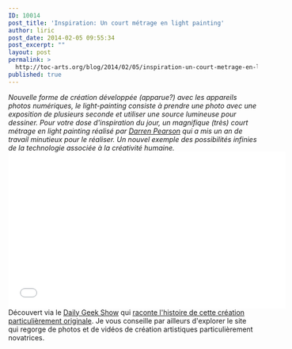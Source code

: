 ```yaml
---
ID: 10014
post_title: 'Inspiration: Un court métrage en light painting'
author: liric
post_date: 2014-02-05 09:55:34
post_excerpt: ""
layout: post
permalink: >
  http://toc-arts.org/blog/2014/02/05/inspiration-un-court-metrage-en-light-painting/
published: true
---
```

*Nouvelle forme de création développée (apparue?) avec les appareils photos numériques, le light-painting consiste à prendre une photo avec une exposition de plusieurs seconde et utiliser une source lumineuse pour dessiner. Pour votre dose d'inspiration du jour, un magnifique (très) court métrage en light painting réalisé par <a href="http://www.dariustwin.com/" target="_blank">Darren Pearson</a> qui a mis un an de travail minutieux pour le réaliser. Un nouvel exemple des possibilités infinies de la technologie associée à la créativité humaine.* <iframe src="//www.youtube.com/embed/Z1Uw-lBuzIg" width="560" height="315" frameborder="0" allowfullscreen="allowfullscreen"></iframe> Découvert via le [Daily Geek Show][1] qui [raconte l'histoire de cette création particulièrement originale][2]. Je vous conseille par ailleurs d'explorer le site qui regorge de photos et de vidéos de création artistiques particulièrement novatrices.

 [1]: http://dailygeekshow.com/
 [2]: http://dailygeekshow.com/2013/12/31/un-court-metrage-lumineux-donne-vie-a-un-superbe-squelette-en-light-painting-qui-decouvre-la-ville/
